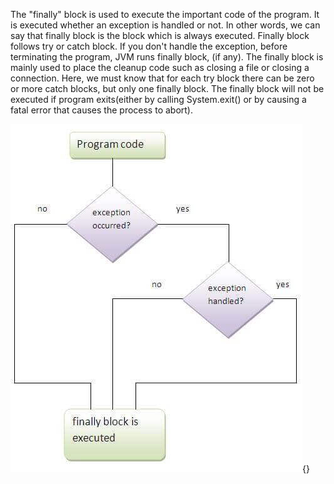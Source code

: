 The \"finally\" block is used to execute the important code of the
program. It is executed whether an exception is handled or not. In other
words, we can say that finally block is the block which is always
executed. Finally block follows try or catch block. If you don't handle
the exception, before terminating the program, JVM runs finally block,
(if any). The finally block is mainly used to place the cleanup code
such as closing a file or closing a connection. Here, we must know that
for each try block there can be zero or more catch blocks, but only one
finally block. The finally block will not be executed if program
exits(either by calling System.exit() or by causing a fatal error that
causes the process to abort).

![java finally](image62.jpeg){}